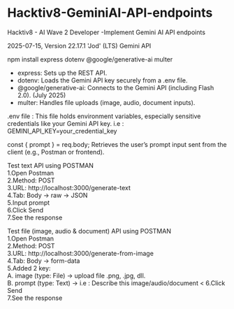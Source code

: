 # Hacktiv8-GeminiAI-API-endpoints
Hacktiv8 - AI Wave 2 Developer -Implement Gemini AI API endpoints

2025-07-15, Version 22.17.1 'Jod' (LTS)
Gemini API 

npm install express dotenv @google/generative-ai multer

- express: Sets up the REST API.  
- dotenv: Loads the Gemini API key securely from a .env file.  
- @google/generative-ai: Connects to the Gemini API (including Flash 2.0). (July 2025)  
- multer: Handles file uploads (image, audio, document inputs).  

.env file : This file holds environment variables, especially sensitive credentials like your Gemini API key. i.e : GEMINI_API_KEY=your_credential_key

const { prompt } = req.body; Retrieves the user’s prompt input sent from the client (e.g., Postman or frontend).

Test text API using POSTMAN  
1.Open Postman  
2.Method: POST  
3.URL: http://localhost:3000/generate-text  
4.Tab: Body → raw → JSON  
5.Input prompt  
6.Click Send  
7.See the response  

Test file (image, audio & document) API using POSTMAN  
1.Open Postman  
2.Method: POST  
3.URL: http://localhost:3000/generate-from-image  
4.Tab: Body → form-data  
5.Added 2 key:  
A. image (type: File) → upload file .png, .jpg, dll.  
B. prompt (type: Text) → i.e : Describe this image/audio/document  <
6.Click Send  
7.See the response  

